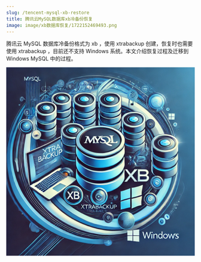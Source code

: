 ```yaml
---
slug: /tencent-mysql-xb-restore
title: 腾讯云MySQL数据库xb冷备份恢复
image: image/xb数据库恢复/1722152469493.png
---
```

腾讯云 MySQL 数据库冷备份格式为 xb ，使用 xtrabackup 创建，恢复时也需要使用 xtrabackup ，目前还不支持 Windows 系统。本文介绍恢复过程及迁移到 Windows MySQL 中的过程。

<!-- truncate -->

![1722152469493](image/xb数据库恢复/1722152469493.png)
